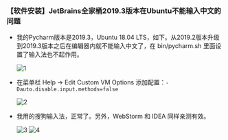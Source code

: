 ### 【软件安装】JetBrains全家桶2019.3版本在Ubuntu不能输入中文的问题
- 我的Pycharm版本是2019.3，Ubuntu 18.04 LTS，如下。从2019.2版本升级到2019.3版本之后在编辑器内就不能输入中文了，在 bin/pycharm.sh 里面设置了输入法也不起作用。

  ![1](https://user-images.githubusercontent.com/39394831/155042976-6f7cab77-0421-468a-a200-4f4c8f7b6891.png)
- 在菜单栏 Help -> Edit Custom VM Options 添加配置：`-Dauto.disable.input.methods=false`

  ![2](https://user-images.githubusercontent.com/39394831/155043067-4eb53867-caed-42f1-8c49-342c5a2cc686.png)
- 我用的搜狗输入法，正常了。另外，WebStorm 和 IDEA 同样亲测有效。
  
  ![3](https://user-images.githubusercontent.com/39394831/155043129-01cf24cd-0052-452f-b8ae-69a3cf3634df.png)
  ![4](https://user-images.githubusercontent.com/39394831/155043149-6ea50683-089a-443f-8f49-37643412e918.png)

  

